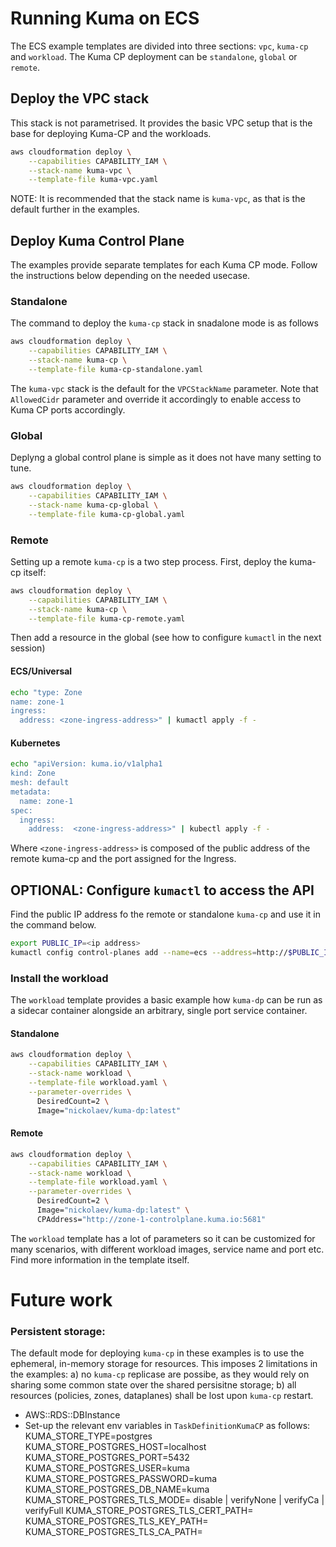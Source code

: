 # Running Kuma on ECS

The ECS example templates are divided into three sections: `vpc`, `kuma-cp` and `workload`. The Kuma CP deployment can be `standalone`, `global` or `remote`. 

## Deploy the VPC stack

This stack is not parametrised. It provides the basic VPC setup that is the base for deploying Kuma-CP and the workloads.

```bash
aws cloudformation deploy \
    --capabilities CAPABILITY_IAM \
    --stack-name kuma-vpc \
    --template-file kuma-vpc.yaml
```

NOTE: It is recommended that the stack name is `kuma-vpc`, as that is the default further in the examples.

## Deploy Kuma Control Plane

The examples provide separate templates for each Kuma CP mode. Follow the instructions below depending on the needed usecase.

### Standalone
The command to deploy the `kuma-cp` stack in snadalone mode is as follows

```bash
aws cloudformation deploy \
    --capabilities CAPABILITY_IAM \
    --stack-name kuma-cp \
    --template-file kuma-cp-standalone.yaml
```

The `kuma-vpc` stack is the default for the `VPCStackName` parameter. Note that `AllowedCidr` parameter and override it accordingly to enable access to Kuma CP ports accordingly.

### Global

Deplyng a global control plane is simple as it does not have many setting to tune.

```bash
aws cloudformation deploy \
    --capabilities CAPABILITY_IAM \
    --stack-name kuma-cp-global \
    --template-file kuma-cp-global.yaml
```


### Remote

Setting up a remote `kuma-cp` is a two step process. First, deploy the kuma-cp itself:

```bash
aws cloudformation deploy \
    --capabilities CAPABILITY_IAM \
    --stack-name kuma-cp \
    --template-file kuma-cp-remote.yaml
```

Then add a resource in the global (see how to configure `kumactl` in the next session)

#### ECS/Universal
```bash
echo "type: Zone
name: zone-1
ingress:
  address: <zone-ingress-address>" | kumactl apply -f -
```

#### Kubernetes

```bash
echo "apiVersion: kuma.io/v1alpha1
kind: Zone
mesh: default
metadata:
  name: zone-1
spec:
  ingress:
    address:  <zone-ingress-address>" | kubectl apply -f -
```

Where `<zone-ingress-address>` is composed of the public address of the remote kuma-cp and the port assigned for the Ingress.


## OPTIONAL: Configure `kumactl` to access the API 
Find the public IP address fo the remote or standalone `kuma-cp` and use it in the command below.

```bash
export PUBLIC_IP=<ip address>
kumactl config control-planes add --name=ecs --address=http://$PUBLIC_IP:5681 --overwrite
```

### Install the workload


The `workload` template provides a basic example how `kuma-dp` can be run as a sidecar container alongside an arbitrary, single port service container.

#### Standalone
```bash
aws cloudformation deploy \
    --capabilities CAPABILITY_IAM \
    --stack-name workload \
    --template-file workload.yaml \
    --parameter-overrides \
      DesiredCount=2 \
      Image="nickolaev/kuma-dp:latest"
```

#### Remote
```bash
aws cloudformation deploy \
    --capabilities CAPABILITY_IAM \
    --stack-name workload \
    --template-file workload.yaml \
    --parameter-overrides \
      DesiredCount=2 \
      Image="nickolaev/kuma-dp:latest" \
      CPAddress="http://zone-1-controlplane.kuma.io:5681"
```

The `workload` template has a lot of parameters so it can be customized for many scenarios, with different workload images, service name and port etc. Find more information in the template itself.


# Future work

### Persistent storage:

The default mode for deploying `kuma-cp` in these examples is to use the ephemeral, in-memory storage for resources. This imposes 2 limitations in the examples: a) no `kuma-cp` replicase are possibe, as they would rely on sharing some common state over the shared persisitne storage; b) all resources (policies, zones, dataplanes) shall be lost upon `kuma-cp` restart.

 * AWS::RDS::DBInstance
 * Set-up the relevant env variables in `TaskDefinitionKumaCP` as follows:
    	KUMA_STORE_TYPE=postgres
    	KUMA_STORE_POSTGRES_HOST=localhost
    	KUMA_STORE_POSTGRES_PORT=5432
    	KUMA_STORE_POSTGRES_USER=kuma
    	KUMA_STORE_POSTGRES_PASSWORD=kuma
    	KUMA_STORE_POSTGRES_DB_NAME=kuma 
    	KUMA_STORE_POSTGRES_TLS_MODE= disable | verifyNone | verifyCa | verifyFull
    	KUMA_STORE_POSTGRES_TLS_CERT_PATH=
    	KUMA_STORE_POSTGRES_TLS_KEY_PATH=
    	KUMA_STORE_POSTGRES_TLS_CA_PATH=


